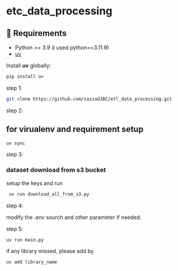 # etc_data_processing

## 🚀 Requirements

- Python >= 3.9 (i used python==3.11.9)
- [uv](https://pypi.org/project/uv/)

Install **uv** globally:

```bash
pip install uv
```

step 1:

```bash
git clone https://github.com/sazzadJBC/etl_data_processing.git
```

step 2:

## for virualenv and requirement setup

```bash
uv sync
```

step 3:

### dataset download from s3 bucket

setup the keys and run

```bash
 uv run download_all_from_s3.py
```

step 4:

modify the .env sourch and other parameter if needed.

step 5:

```bash
uv run main.py
```

if any library missed, please add by

```bash
uv add library_name
```
